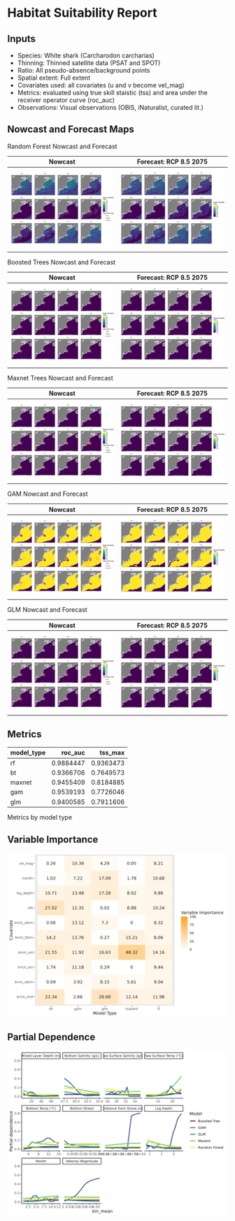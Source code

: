 Habitat Suitability Report
================

## Inputs

- Species: White shark (Carcharodon carcharias)
- Thinning: Thinned satellite data (PSAT and SPOT)
- Ratio: All pseudo-absence/background points
- Spatial extent: Full extent
- Covariates used: all covariates (u and v become vel_mag)
- Metrics: evaluated using true skill staistic (tss) and area under the
  receiver operator curve (roc_auc)
- Observations: Visual observations (OBIS, iNaturalist, curated lit.)

## Nowcast and Forecast Maps

Random Forest Nowcast and Forecast

| Nowcast | Forecast: RCP 8.5 2075 |
|:--:|:--:|
| ![](../../../../tidy_reports/versions/c11/020360/c11.020360.01_12_rf_compiled_casts.png) | ![](../../../../tidy_reports/versions/c11/020364/c11.020364.01_12_rf_compiled_casts.png) |

Boosted Trees Nowcast and Forecast

| Nowcast | Forecast: RCP 8.5 2075 |
|:--:|:--:|
| ![](../../../../tidy_reports/versions/c11/020360/c11.020360.01_12_bt_compiled_casts.png) | ![](../../../../tidy_reports/versions/c11/020364/c11.020364.01_12_bt_compiled_casts.png) |

Maxnet Trees Nowcast and Forecast

| Nowcast | Forecast: RCP 8.5 2075 |
|:--:|:--:|
| ![](../../../../tidy_reports/versions/c11/020360/c11.020360.01_12_maxent_compiled_casts.png) | ![](../../../../tidy_reports/versions/c11/020364/c11.020364.01_12_maxent_compiled_casts.png) |

GAM Nowcast and Forecast

| Nowcast | Forecast: RCP 8.5 2075 |
|:--:|:--:|
| ![](../../../../tidy_reports/versions/c11/020360/c11.020360.01_12_gam_compiled_casts.png) | ![](../../../../tidy_reports/versions/c11/020364/c11.020364.01_12_gam_compiled_casts.png) |

GLM Nowcast and Forecast

| Nowcast | Forecast: RCP 8.5 2075 |
|:--:|:--:|
| ![](../../../../tidy_reports/versions/c11/020360/c11.020360.01_12_glm_compiled_casts.png) | ![](../../../../tidy_reports/versions/c11/020364/c11.020364.01_12_glm_compiled_casts.png) |

## Metrics

| model_type |   roc_auc |   tss_max |
|:-----------|----------:|----------:|
| rf         | 0.9884447 | 0.9363473 |
| bt         | 0.9366706 | 0.7649573 |
| maxnet     | 0.9455409 | 0.8184885 |
| gam        | 0.9539193 | 0.7726046 |
| glm        | 0.9400585 | 0.7911606 |

Metrics by model type

## Variable Importance

![](m11.02036_tidy_compiled_files/figure-gfm/variable_importance-1.png)

## Partial Dependence

![](m11.02036_tidy_compiled_files/figure-gfm/partial_dependence-1.png)
